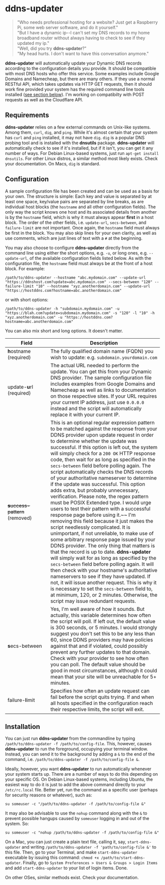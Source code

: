 # ddns-updater
> "Who needs professional hosting for a website? Just get a Raspberry Pi, some web server software, and do it yourself."  
> "But I have a dynamic ip--I can't set my DNS records to my home broadband router without always having to check to see if they updated my ip."  
> "Well, did you try **ddns-updater**?"  
> "My head hurts. I don't want to have this conversation anymore."

**ddns-updater** will automatically update your Dynamic DNS records according to the configuration details you provide. It should be compatible with most DNS hosts who offer this service. Some examples include Google Domains and Namecheap, but there are many others. If they use a normal RESTful API, which takes updates via HTTP GET requests, then it should work fine provided your system has the required command line tools installed ([see section below](#requirements)). I'm working on compatibilty with POST requests as well as the Cloudflare API.

## Requirements
**ddns-updater** relies on a few external commands on Unix-like systems. Among them, `curl`, `dig`, and `ping`. While it's almost certain that your system has `curl` and `ping` installed, it may not have `dig`. `dig` is a popular DNS probing tool and is installed with the **dnsutils** package. **ddns-updater** will automatically check to see if it's installed, but if it isn't, you can get it any number of ways. For Debian Linux-based systems, just run `apt-get install dnsutils`. For other Linux distros, a similar method most likely exists. Check your documentation. On Macs, `dig` is standard.

## Configuration
A sample configuration file has been created and can be used as a basis for your own. The structure is simple: Each key and value is separated by at least one space, key/value pairs are separated by line breaks, as are individual host blocks (the `hostname` and all other configuration fields). The only way the script knows one host and its associated details from another is by the `hostname` field, which is why it must always appear **first** in a host block. The order of the other fields, i.e. `update-url`, `secs-between`, and `failure-limit` are not important. Once again, the `hostname` field must always be first in the block. You may also skip lines for your own clarity, as well as use comments, which are just lines of text with a `#` at the beginning.

You may also choose to configure **ddns-updater** directly from the command line using either the short options, e.g. `-u`, or long ones, e.g. `--update-url`, of the available configuration fields listed below. As with the configuration file, the `hostname` field must always be at the front of a host block. For example:
```
/path/to/ddns-updater --hostname "abc.mydomain.com" --update-url "https://ddnshost.com?update=abc.mydomain.com" --secs-between "120" --failure-limit "10" --hostname "xyz.anotherdomain.com" --update-url "https://hostddns.com?hostname=abc.anotherdomain.com"
```
or with short options:
```
/path/to/ddns-updater -h "subdomain.mydomain.com" -u "https://blah.com?update=subdomain.mydomain.com" -s "120" -l "10" -h "xyz.anotherdomain.com" -u "https://hostddns.com?hostname=abc.anotherdomain.com"
```
You can also mix short and long options. It doesn't matter.

&nbsp;&nbsp;&nbsp;&nbsp;&nbsp;&nbsp;&nbsp;&nbsp;&nbsp;&nbsp;Field&nbsp;&nbsp;&nbsp;&nbsp;&nbsp;&nbsp;&nbsp;&nbsp;&nbsp;&nbsp; | Description 
--- |--- 
**h**ostname<br>(required) | The fully qualified domain name (FQDN) you wish to update: e.g. `subdomain.yourdomain.com`
update-**u**rl<br>(required) | The actual URL needed to perform the update. You can get this from your Dynamic DNS provider. The sample configuration file includes examples from Google Domains and Namecheap as well as links to documentation on those respective sites. If your URL requires your current IP address, just use `0.0.0.0` instead and the script will automatically replace it with your current IP.
~~**s**uccess-pattern~~<br>(removed) | This is an optional regular expression pattern to be matched against the response from your DDNS provider upon update request in order to determine whether the update was successful. If this option is left out, the system will simply check for a `200 OK` HTTP response code, then wait for as long as specified in the `secs-between` field before polling again. The script automatically checks the DNS records of your authoritative nameserver to determine if the update was successful. This option adds extra, but probably unnecessary, verification. Please note, the regex pattern must be POSIX Extended type. I would urge users to test their pattern with a successful response page before using it.~~ I'm removing this field because it just makes the script needlessly complicated. It is unimportant, if not unreliable, to make use of some arbitrary response page issued by your DDNS provider. The only thing that matters is that the record is up to date. **ddns-updater** will simply wait for as long as specified by the `secs-between` field before polling again. It will then check with your hostname's authoritative nameservers to see if they have updated. If not, it will issue another request. This is why it is necessary to set the `secs-between` field to, at minimum, 120, or 2 minutes. Otherwise, the script may issue redundant requests.
**s**ecs-between | Yes, I'm well aware of how it sounds. But actually, this variable determines how often the script will poll. If left out, the default value is 300 seconds, or 5 minutes. I would strongly suggest you don't set this to be any less than 60, since DDNS providers may have policies against that and if violated, could possibly prevent any further updates to that domain. Check with your provider to see how often you can poll. The default value should be good in most circumstances, although it could mean that your site will be unreachable for 5+ minutes.
failure-**l**imit | Specifies how often an update request can fail before the script quits trying. If and when all hosts specified in the configuration reach their respective limits, the script will exit.


## Installation
You can just run **ddns-updater** from the commandline by typing `/path/to/ddns-updater -f /path/to/config-file`. This, however, causes **ddns-updater** to run the foreground, occupying your terminal window. Instead, you can send it to the background by adding a `&` to the end of the command, i.e. `/path/to/ddns-updater -f /path/to/config-file &`.

Ideally, however, you want **ddns-updater** to run automatically whenever your system starts up. There are a number of ways to do this depending on your specific OS. On Debian Linux-based systems, including Ubuntu, the easiest way to do it is just to add the above command directly to your `/etc/rc.local` file. Better yet, run the command as a specific user (perhaps for security reasons or whatever), such as:
```
su someuser -c "/path/to/ddns-updater -f /path/to/config-file &"
```
It may also be advisable to use the `nohup` command along with the `&` to prevent possible hangups caused by `someuser` logging in and out of the system. So:
```
su someuser -c "nohup /path/to/ddns-updater -f /path/to/config-file &"
```
On a Mac, you can just create a plain text file, calling it, say, `start-ddns-updater` and writing `/path/to/ddns-updater -f 'path/to/config-file &'` to this file. Then, go to your Terminal, and make `start-ddns-updater` executable by issuing this command: `chmod +x /path/to/start-ddns-updater`. Finally, go to `System Preferences > Users & Groups > Login Items` and add `start-ddns-updater` to your list of login items. Done.

On other OSes, similar methods exist. Check your documentation.
